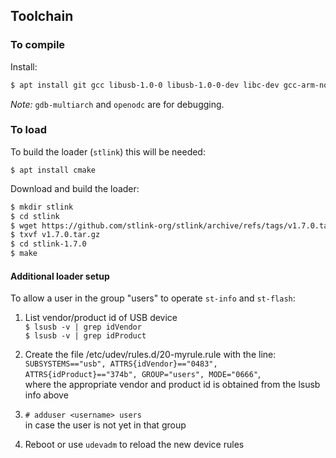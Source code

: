 ## Toolchain

### To compile
Install:
```sh
$ apt install git gcc libusb-1.0-0 libusb-1.0-0-dev libc-dev gcc-arm-none-eabi gdb-multiarch openocd
```
*Note:* `gdb-multiarch` and `openodc` are for debugging.

### To load
To build the loader (`stlink`) this will be needed:
```
$ apt install cmake
```

Download and build the loader:
```sh
$ mkdir stlink
$ cd stlink
$ wget https://github.com/stlink-org/stlink/archive/refs/tags/v1.7.0.tar.gz
$ txvf v1.7.0.tar.gz
$ cd stlink-1.7.0
$ make
```

#### Additional loader setup
To allow a user in the group "users" to operate `st-info` and `st-flash`:

   1. List vendor/product id of USB device<br/>
      `$ lsusb -v | grep idVendor`<br/>
      `$ lsusb -v | grep idProduct`

   2. Create the file /etc/udev/rules.d/20-myrule.rule with the line:<br/>
      `SUBSYSTEMS=="usb", ATTRS{idVendor}=="0483", ATTRS{idProduct}=="374b", GROUP="users", MODE="0666"`,<br/>
      where the appropriate vendor and product id is obtained from the lsusb info above

   3. `# adduser <username> users`<br/>
      in case the user is not yet in that group

   4. Reboot or use `udevadm` to reload the new device rules


